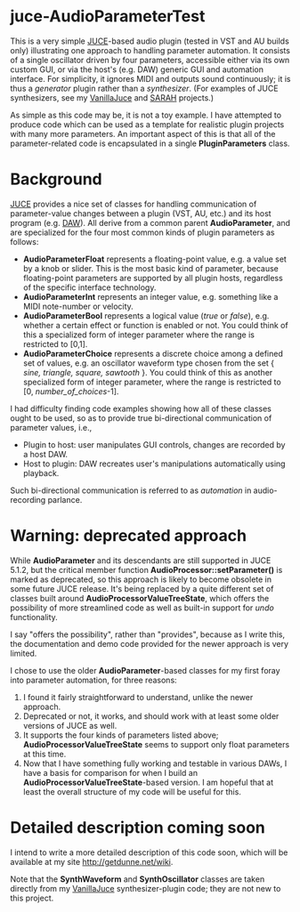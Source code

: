 # juce-AudioParameterTest
This is a very simple [JUCE](https://www.juce.com)-based audio plugin (tested in VST and AU builds only) illustrating one approach to handling parameter automation. It consists of a single oscillator driven by four parameters, accessible either via its own custom GUI, or via the host's (e.g. DAW) generic GUI and automation interface. For simplicity, it ignores MIDI and outputs sound continuously; it is thus a *generator* plugin rather than a *synthesizer*. (For examples of JUCE synthesizers, see my [VanillaJuce](https://github.com/getdunne/VanillaJuce) and [SARAH](https://github.com/getdunne/SARAH) projects.)

As simple as this code may be, it is not a toy example. I have attempted to produce code which can be used as a template for realistic plugin projects with many more parameters. An important aspect of this is that all of the parameter-related code is encapsulated in a single **PluginParameters** class.

# Background #
[JUCE](https://www.juce.com) provides a nice set of classes for handling communication of parameter-value changes between a plugin (VST, AU, etc.) and its host program (e.g. [DAW](https://en.wikipedia.org/wiki/Digital_audio_workstation)). All derive from a common parent **AudioParameter**, and are specialized for the four most common kinds of plugin parameters as follows:
- **AudioParameterFloat** represents a floating-point value, e.g. a value set by a knob or slider. This is the most basic kind of parameter, because floating-point parameters are supported by all plugin hosts, regardless of the specific interface technology.
- **AudioParameterInt** represents an integer value, e.g. something like a MIDI note-number or velocity.
- **AudioParameterBool** represents a logical value (*true* or *false*), e.g. whether a certain effect or function is enabled or not. You could think of this a specialized form of integer parameter where the range is restricted to [0,1].
- **AudioParameterChoice** represents a discrete choice among a defined set of values, e.g. an oscillator waveform type chosen from the set { *sine, triangle, square, sawtooth* }. You could think of this as another specialized form of integer parameter, where the range is restricted to [0, *number_of_choices*-1].

I had difficulty finding code examples showing how all of these classes ought to be used, so as to provide true bi-directional communication of parameter values, i.e.,
- Plugin to host: user manipulates GUI controls, changes are recorded by a host DAW.
- Host to plugin: DAW recreates user's manipulations automatically using playback.

Such bi-directional communication is referred to as *automation* in audio-recording parlance.

# Warning: deprecated approach #
While **AudioParameter** and its descendants are still supported in JUCE 5.1.2, but the critical member function **AudioProcessor::setParameter()** is marked as deprecated, so this approach is likely to become obsolete in some future JUCE release. It's being replaced by a quite different set of classes built around **AudioProcessorValueTreeState**, which offers the possibility of more streamlined code as well as built-in support for *undo* functionality.

I say "offers the possibility", rather than "provides", because as I write this, the documentation and demo code provided for the newer approach is very limited.

I chose to use the older **AudioParameter**-based classes for my first foray into parameter automation, for three reasons:
1. I found it fairly straightforward to understand, unlike the newer approach.
2. Deprecated or not, it works, and should work with at least some older versions of JUCE as well.
3. It supports the four kinds of parameters listed above; **AudioProcessorValueTreeState** seems to support only float parameters at this time.
4. Now that I have something fully working and testable in various DAWs, I have a basis for comparison for when I build an **AudioProcessorValueTreeState**-based version. I am hopeful that at least the overall structure of my code will be useful for this.

# Detailed description coming soon #

I intend to write a more detailed description of this code soon, which will be available at my site http://getdunne.net/wiki.

Note that the **SynthWaveform** and **SynthOscillator** classes are taken directly from my [VanillaJuce](https://github.com/getdunne/VanillaJuce) synthesizer-plugin code; they are not new to this project.
